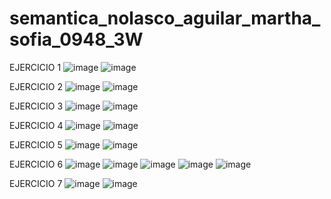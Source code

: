# semantica_nolasco_aguilar_martha_sofia_0948_3W
EJERCICIO 1
![image](https://github.com/user-attachments/assets/0a4f2a78-0319-49b1-a283-9cb466c1d739)
![image](https://github.com/user-attachments/assets/7056a1c4-41d2-4970-ade5-57592e34bd69)

EJERCICIO 2 
![image](https://github.com/user-attachments/assets/6c71e1c9-36a9-44ff-a497-2631979de344)
![image](https://github.com/user-attachments/assets/c2cebb1f-f87e-4db5-bb8b-077558662cae)

EJERCICIO 3 
![image](https://github.com/user-attachments/assets/f5609a69-3312-43d0-9eb7-0eb340085464)
![image](https://github.com/user-attachments/assets/d8c0994e-d55a-4d38-8f5c-1332ba2dc15b)

EJERCICIO 4
![image](https://github.com/user-attachments/assets/312368b6-2526-4ece-8765-cef852af9856)
![image](https://github.com/user-attachments/assets/af760087-3938-43db-bb11-ab57a339df79)

EJERCICIO 5 
![image](https://github.com/user-attachments/assets/8f8e1448-a19c-4b4e-b803-b42981536e60)
![image](https://github.com/user-attachments/assets/d772c3b1-fb02-4749-93cf-bc9f3c9ad324)

EJERCICIO 6 
![image](https://github.com/user-attachments/assets/693889ca-0cc8-4c78-b3df-496c2f9b10a1)
![image](https://github.com/user-attachments/assets/e63215d4-f46a-46f0-9615-c53afffc56ab)
![image](https://github.com/user-attachments/assets/a1c9a285-14b7-4ee9-af10-1c5b10515f19)
![image](https://github.com/user-attachments/assets/913ff424-0716-420e-a623-5e2f496abc24)
![image](https://github.com/user-attachments/assets/a31877b9-dd21-42bb-9f44-4f25a0200e9f)

EJERCICIO 7 
![image](https://github.com/user-attachments/assets/5ae306ee-502a-46a1-ada1-9f6eb2e66599)
![image](https://github.com/user-attachments/assets/b6870945-5b18-4e3a-bbac-f6b8c301b720)



















